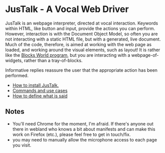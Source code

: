 # JusTalk - A Vocal Web Driver
JusTalk is an webpage interpreter, directed at vocal interaction.
Keywords within HTML, like button and input, provide the actions you can perform.
However, interaction is with the Document Object Model,
so often you are not interacting with a static HTML file, 
but with a generated, live document.
Much of the code, therefore, is aimed at working with the web page as loaded, 
and working around the visual elements, such as layout!
It is rather like the [Blocks World program](https://en.wikipedia.org/wiki/SHRDLU), 
but you are interacting with a webpage-of-widgets, rather than a tray-of-blocks.

Informative replies reassure the user that the appropriate action has been performed.

+ [How to install JusTalk.](docs/install.md)
+ [Commands and use cases](docs/commands.md)
+ [How to define what is said](docs/spelling.md)

## Notes
- You'll need Chrome for the moment, I'm afraid.
If there's anyone out there in webland who knows a bit about manifests and can make 
this work on Firefox (etc.), please feel free to get in touch/fix.
- you may need to manually allow the microphone access to each page you visit.
